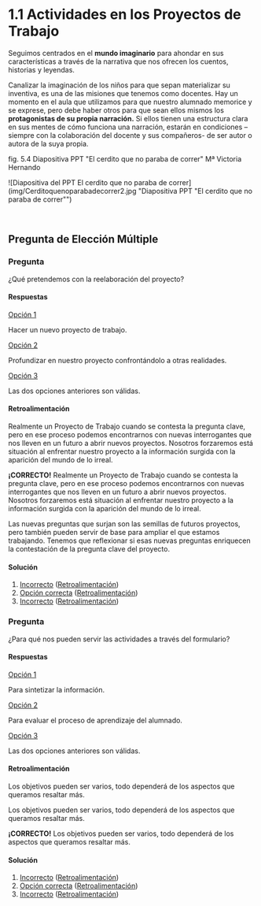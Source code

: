 # 1.1 Actividades en los Proyectos de Trabajo

Seguimos centrados en el **mundo imaginario** para ahondar en sus características a través de la narrativa que nos ofrecen los cuentos, historias y leyendas.

Canalizar la imaginación de los niños para que sepan materializar su inventiva, es una de las misiones que tenemos como docentes. Hay un momento en el aula que utilizamos para que nuestro alumnado memorice y se exprese, pero debe haber otros para que sean ellos mismos los **protagonistas de su propia narración.** Si ellos tienen una estructura clara en sus mentes de cómo funciona una narración, estarán en condiciones –siempre con la colaboración del docente y sus compañeros- de ser autor o autora de la suya propia.

fig. 5.4 Diapositiva PPT "El cerdito que no paraba de correr" Mª Victoria Hernando


![Diapositiva del PPT El cerdito que no paraba de correr](img/Cerditoquenoparabadecorrer2.jpg "Diapositiva PPT "El cerdito que no paraba de correr"")


 

## Pregunta de Elección Múltiple

### Pregunta

¿Qué pretendemos con la reelaboración del proyecto?

#### Respuestas

[Opción 1](#answer-16_5)

Hacer un nuevo proyecto de trabajo.

[Opción 2](#answer-16_134)

Profundizar en nuestro proyecto confrontándolo a otras realidades.

[Opción 3](#answer-16_140)

Las dos opciones anteriores son válidas.

#### Retroalimentación

Realmente un Proyecto de Trabajo cuando se contesta la pregunta clave, pero en ese proceso podemos encontrarnos con nuevas interrogantes que nos lleven en un futuro a abrir nuevos proyectos. Nosotros forzaremos está situación al enfrentar nuestro proyecto a la información surgida con la aparición del mundo de lo irreal.

**¡CORRECTO!** Realmente un Proyecto de Trabajo cuando se contesta la pregunta clave, pero en ese proceso podemos encontrarnos con nuevas interrogantes que nos lleven en un futuro a abrir nuevos proyectos. Nosotros forzaremos está situación al enfrentar nuestro proyecto a la información surgida con la aparición del mundo de lo irreal.

Las nuevas preguntas que surjan son las semillas de futuros proyectos, pero también pueden servir de base para ampliar el que estamos trabajando. Tenemos que reflexionar si esas nuevas preguntas enriquecen la contestación de la pregunta clave del proyecto.

#### Solución

1.  [Incorrecto](#answer-16_5) ([Retroalimentación](#sa0b16_2))
2.  [Opción correcta](#answer-16_134) ([Retroalimentación](#sa1b16_2))
3.  [Incorrecto](#answer-16_140) ([Retroalimentación](#sa2b16_2))

### Pregunta

¿Para qué nos pueden servir las actividades a través del formulario?

#### Respuestas

[Opción 1](#answer-16_143)

Para sintetizar la información.

[Opción 2](#answer-16_146)

Para evaluar el proceso de aprendizaje del alumnado.

[Opción 3](#answer-16_163)

Las dos opciones anteriores son válidas.

#### Retroalimentación

Los objetivos pueden ser varios, todo dependerá de los aspectos que queramos resaltar más.

Los objetivos pueden ser varios, todo dependerá de los aspectos que queramos resaltar más.

**¡CORRECTO!** Los objetivos pueden ser varios, todo dependerá de los aspectos que queramos resaltar más.

#### Solución

1.  [Incorrecto](#answer-16_143) ([Retroalimentación](#sa0b16_128))
2.  [Opción correcta](#answer-16_146) ([Retroalimentación](#sa1b16_128))
3.  [Incorrecto](#answer-16_163) ([Retroalimentación](#sa2b16_128))

